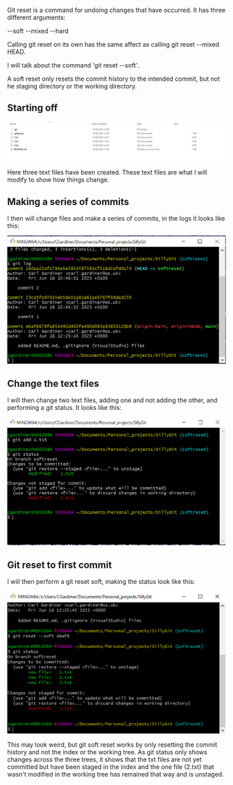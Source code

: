 Git reset is a command for undoing changes that have occurred. It has three different arguments:

--soft
--mixed
--hard

Calling git reset on its own has the same affect as calling git reset --mixed HEAD.

I will talk about the command 'git reset --soft'.

A soft reset only resets the commit history to the intended commit, but not he staging directory or the working directory.

## Starting off

![Git reset soft start](./images/gitresetsoftstart.png)

Here three text files have been created. These text files are what I will modify to show how things change.

## Making a series of commits

I then will change files and make a series of commits, in the logs it looks like this:

![Git reset soft logs](./images/gitresetsoftlog.png)

## Change the text files

I will then change two text files, adding one and not adding the other, and performing a git status. It looks like this:

![Git reset soft status](./images/gitresetsoftstatus.png)

## Git reset to first commit

I will then perform a git reset soft, making the status look like this:

![Git reset soft](./images/gitresetsoftreset.png)

This may look weird, but git soft reset works by only resetting the commit history and not the index or the working tree. As git status only shows changes across the three trees, it shows that the txt files are not yet committed but have been staged in the index and the one file (2.txt) that wasn't modified in the working tree has remained that way and is unstaged.